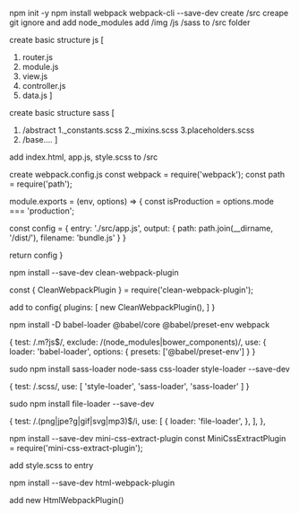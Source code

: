 npm init -y
npm install webpack webpack-cli --save-dev
create /src
creape git ignore and add node_modules
add /img /js /sass to /src folder

create basic structure js [
  1. router.js
  2. module.js
  3. view.js
  4. controller.js
  5. data.js
]

create basic structure sass [
  1. /abstract
    1._constants.scss
    2._mixins.scss
    3.placeholders.scss
  2. /base....
]

add index.html, app.js, style.scss to /src

create webpack.config.js
const webpack = require('webpack');
const path = require('path');

module.exports = (env, options) => {
  const isProduction = options.mode === 'production';

  const config = {
    entry: './src/app.js',
    output: {
      path: path.join(__dirname, '/dist/'),
      filename: 'bundle.js'
    }
  }

  return config
}

npm install --save-dev clean-webpack-plugin

const { CleanWebpackPlugin } = require('clean-webpack-plugin');

add to config{
  plugins: [
      new CleanWebpackPlugin(),
    ]
}

npm install -D babel-loader @babel/core @babel/preset-env webpack

{
  test: /\.m?js$/,
  exclude: /(node_modules|bower_components)/,
  use: {
    loader: 'babel-loader',
    options: {
      presets: ['@babel/preset-env']
    }
}

sudo npm install sass-loader node-sass css-loader style-loader --save-dev

{
  test: /\.scss/,
  use: [
    'style-loader', 'sass-loader', 'sass-loader'
  ]
}

sudo npm install file-loader --save-dev

{
  test: /\.(png|jpe?g|gif|svg|mp3)$/i,
  use: [
    {
      loader: 'file-loader',
    },
  ],
},

npm install --save-dev mini-css-extract-plugin
const MiniCssExtractPlugin = require('mini-css-extract-plugin');

add style.scss to entry

npm install --save-dev html-webpack-plugin

add new HtmlWebpackPlugin()